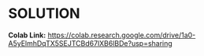# SOLUTION
**Colab Link:** 
https://colab.research.google.com/drive/1a0-A5yElmhDqTX5SEJTCBd67lXB6lBDe?usp=sharing
